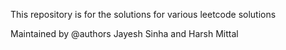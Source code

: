 This repository is for the solutions for various leetcode solutions

Maintained by @authors Jayesh Sinha and Harsh Mittal


